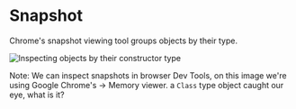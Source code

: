 # Snapshot

Chrome's snapshot viewing tool groups objects by their type.

![Inspecting objects by their constructor type](/snapshot/class_group_1.png)

Note:
We can inspect snapshots in browser Dev Tools, on this image we're using Google Chrome's -> Memory viewer.
a `Class` type object caught our eye, what is it?
